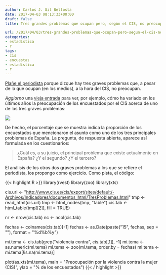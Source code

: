 ```yaml
---
author: Carlos J. Gil Bellosta
date: 2017-04-03 08:13:33+00:00
draft: false
title: Tres grandes problemas que ocupan pero, según el CIS, no preocupan

url: /2017/04/03/tres-grandes-problemas-que-ocupan-pero-segun-el-cis-no-preocupan/
categories:
- estadística
- r
tags:
- cis
- encuestas
- estadística
- r
---
```


[Plañe el periodista](http://www.bez.es/168888980/Los-tres-graves-problemas-que-menos-preocupan-a-los-espanoles.html) porque dizque hay tres graves problemas que, a pesar de lo que ocupan (en los medios), a la hora del CIS, no preocupan.

_Aggiorno_ una [vieja entrada](https://www.datanalytics.com/2012/09/05/los-principales-problemas-de-espana/) para ver, por ejemplo, cómo ha variado en los últimos años la preocupación de los encuestados por el CIS acerca de uno de los tres graves problemas:

![](/wp-uploads/2017/04/cis_violencia_mujer.png#center)

De hecho, el porcentaje que se muestra indica la proporción de los encuestados que mencionaron el asunto como uno de los tres principales problemas de España. La pregunta, de respuesta abierta, aparece así formulada en los cuestionarios:

>¿Cuál es, a su juicio, el principal problema que existe actualmente en España? ¿Y el segundo? ¿Y el tercero?

El análisis de los otros dos graves problemas a los que se refiere el periodista, los propongo como ejercicio. Como pista, el código:

{{< highlight R >}}
library(rvest)
library(zoo)
library(xts)

cis.url <- "http://www.cis.es/cis/export/sites/default/-Archivos/Indicadores/documentos_html/TresProblemas.html"
tmp <- read_html(cis.url)
tmp <- html_nodes(tmp, "table")
cis.tab <- html_table(tmp[[2]], fill = TRUE)

nr <- nrow(cis.tab)
nc <- ncol(cis.tab)

fechas <- colnames(cis.tab)[-1]
fechas <- as.Date(paste("15", fechas, sep = ""), format = "%d%b%y")

mi.tema <- cis.tab[grep("violencia contra", cis.tab[,1]), -1]
mi.tema <- as.numeric(mi.tema)
mi.tema <- zoo(mi.tema, order.by = fechas)
mi.tema <- mi.tema[!is.na(mi.tema)]

plot(as.xts(mi.tema),
        main = "Preocupación por la violencia contra la mujer (CIS)",
        ylab = "% de los encuestados")
{{< / highlight >}}